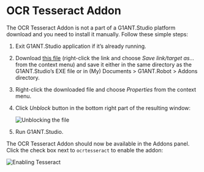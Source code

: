 # OCR Tesseract Addon

The OCR Tesseract Addon is not a part of a G1ANT.Studio platform download and you need to install it manually. Follow these simple steps:

1. Exit G1ANT.Studio application if it’s already running.

2. Download [this file](https://drive.google.com/file/d/1j8gWzDgvy2KFpKTX7xbI8JpNHYaroPmq/view?usp=sharing) (right-click the link and choose *Save link/target as…* from the context menu) and save it either in the same directory as the G1ANT.Studio’s EXE file or in (My) Documents > G1ANT.Robot > Addons directory.

3. Right-click the downloaded file and choose *Properties* from the context menu.

4. Click *Unblock* button in the bottom right part of the resulting window:

   ![Unblocking the file](https://raw.githubusercontent.com/G1ANT-Robot/G1ANT.Manual/raw/develop/-assets/unblock.png)

5. Run G1ANT.Studio.

The OCR Tesseract Addon should now be available in the Addons panel. Click the check box next to `ocrtesseract` to enable the addon:

![Enabling Tesseract](https://raw.githubusercontent.com/G1ANT-Robot/G1ANT.Manual/raw/develop/-assets/tesseract.png)